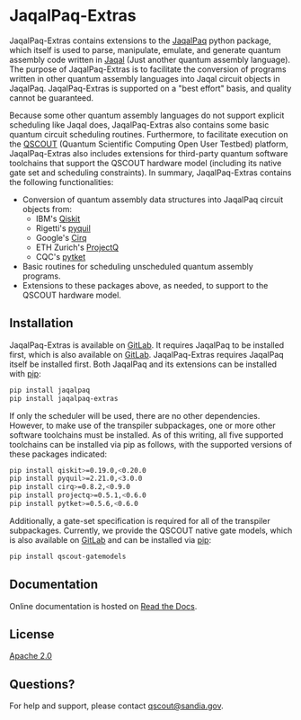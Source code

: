 # JaqalPaq-Extras
JaqalPaq-Extras contains extensions to the
[JaqalPaq](https://gitlab.com/jaqal/jaqalpaq/) python package, which itself is
used to parse, manipulate, emulate, and generate quantum assembly code written
in
[Jaqal](https://qscout.sandia.gov/jaqal) (Just another quantum assembly
language).  The purpose of JaqalPaq-Extras is to facilitate the conversion of
programs written in other quantum assembly languages into Jaqal circuit objects
in JaqalPaq.  JaqalPaq-Extras is supported on a "best effort" basis, and
quality cannot be guaranteed.

Because some other quantum assembly languages do not support explicit
scheduling like Jaqal does, JaqalPaq-Extras also contains some basic quantum
circuit scheduling routines.  Furthermore, to facilitate execution on the
[QSCOUT](https://qscout.sandia.gov/) (Quantum Scientific Computing Open User
Testbed) platform, JaqalPaq-Extras also includes extensions for third-party
quantum software toolchains that support the QSCOUT hardware model (including
its native gate set and scheduling constraints).  In summary, JaqalPaq-Extras
contains the following functionalities:


* Conversion of quantum assembly data structures into JaqalPaq circuit objects
  from:
    * IBM's [Qiskit](https://github.com/Qiskit)
    * Rigetti's [pyquil](https://github.com/rigetti/pyquil)
    * Google's [Cirq](https://github.com/quantumlib/Cirq)
    * ETH Zurich's [ProjectQ](https://github.com/ProjectQ-Framework/ProjectQ)
    * CQC's [pytket](https://github.com/CQCL/pytket)
* Basic routines for scheduling unscheduled quantum assembly programs.
* Extensions to these packages above, as needed, to support to the QSCOUT
  hardware model.

## Installation

JaqalPaq-Extras is available on
[GitLab](https://gitlab.com/jaqal/jaqalpaq-extras).  It requires JaqalPaq to be
installed first, which is also  available on
[GitLab](https://gitlab.com/jaqal/jaqalpaq).  JaqalPaq-Extras requires JaqalPaq
itself be installed first.
Both JaqalPaq and its extensions can be installed with
[pip](https://pip.pypa.io/en/stable/):

```bash
pip install jaqalpaq
pip install jaqalpaq-extras
```

If only the scheduler will be used, there are no other dependencies.
However, to make use of the transpiler subpackages, one or more other software
toolchains
must be installed. As of this writing, all five supported toolchains can be
installed via
pip as follows, with the supported versions of these packages indicated:

```bash
pip install qiskit>=0.19.0,<0.20.0
pip install pyquil>=2.21.0,<3.0.0
pip install cirq>=0.8.2,<0.9.0
pip install projectq>=0.5.1,<0.6.0
pip install pytket>=0.5.6,<0.6.0
```

Additionally, a gate-set specification is required for all of the transpiler
subpackages.
Currently, we provide the QSCOUT native gate models, which is also available on
[GitLab](https://gitlab.com/jaqal/qscout-gatemodels/) and can be installed via
[pip](https://pip.pypa.io/en/stable/):

```bash
pip install qscout-gatemodels
```

## Documentation

Online documentation is hosted on [Read the
Docs](https://jaqalpaq.readthedocs.io).


## License
[Apache 2.0](https://choosealicense.com/licenses/apache-2.0/)

## Questions?

For help and support, please contact
[qscout@sandia.gov](mailto:qscout@sandia.gov).
